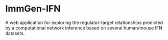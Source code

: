 # ImmGen-IFN

A web application for exploring the regulator-target relationships predicted by a computational network inference based on several human/mouse IFN datasets.
